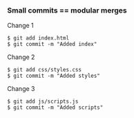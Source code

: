 ###  Small commits == modular merges

Change 1

    $ git add index.html
    $ git commit -m "Added index"

Change 2

    $ git add css/styles.css
    $ git commit -m "Added styles"

Change 3

    $ git add js/scripts.js
    $ git commit -m "Added scripts"
